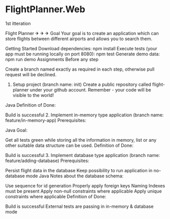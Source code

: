 # FlightPlanner.Web
1st itteration

Flight Planner ✈ ✈ ✈
Goal
Your goal is to create an application which can store flights between different airports and allows you to search them.

Getting Started
Download dependencies: npm install
Execute tests (your app must be running locally on port 8080): npm test
Generate demo data: npm run demo
Assignments
Before any step

Create a branch named exactly as required in each step, otherwise pull request will be declined.

1. Setup project (branch name: init)
Create a public repository called flight-planner under your github account. Remember - your code will be visible to the world!

Java
Definition of Done:

Build is successful
2. Implement in-memory type application (branch name: feature/in-memory-app)
Prerequisites:

Java
Goal:

Get all tests green while storing all the information in memory, list or any other suitable data structure can be used.
Definition of Done:

Build is successful
3. Implement database type application (branch name: feature/adding-database)
Prerequisites:

Persist flight data in the database
Keep possibility to run application in no-database mode
Java
Notes about the database schema:

Use sequence for id generation
Properly apply foreign keys
Naming
Indexes must be present
Apply non-null constraints where applicable
Apply unique constraints where applicable
Definition of Done:

Build is successful
External tests are passing in in-memory & database mode
